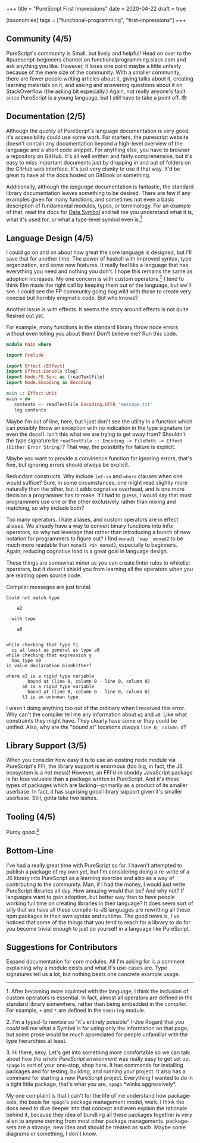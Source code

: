 +++
title = "PureScript First Impressions"
date = 2020-04-22
draft = true

[taxonomies]
tags = ["functional-programming", "first-impressions"]
+++

## Community (4/5)
PureScript's community is Small, but lively and helpful! Head on over to the #purescript-beginners channel on functionalprogramming.slack.com and ask anything you like. However, it loses one point maybe a little unfairly because of the mere size of the community. With a smaller community, there are fewer people writing articles about it, giving talks about it, creating learning materials on it, and asking and answering questions about it on StackOverflow (the asking bit especially.) Again, not really anyone's fault since PureScript is a young language, but I still have to take a point off. 😎

## Documentation (2/5)
Although the *quality* of PureScript's language documentation is very good, it's accessibility could use some work. For starters, the purescript website doesn't contain any documentation beyond a high-level overview of the language and a short code snippet. For anything else, you have to browser a repository on GitHub. It's all well written and fairly comprehensive, but it's easy to miss important documents just by dropping in and out of folders on the GitHub web interface. It's just very clunky to use it that way. It'd be great to have all the docs hosted on GitBook or something.

Additionally, although the *language* documentation is fantastic, the standard library documentation leaves something to be desired. There are few if any examples given for many functions, and sometimes not even a basic description of fundamental modules, types, or terminology. For an example of that, read the docs for [Data.Symbol](https://pursuit.purescript.org/packages/purescript-symbols/3.0.0/docs/Data.Symbol) and tell me you understand what it is, what it's used for, or what a type-level symbol even is.[<sup>1</sup>](#user-content-1)

## Language Design (4/5)
I could go on and on about how great the core language is designed, but I'll save that for another time. The power of haskell with improved syntax, type organization, and some new features. It really feel like a language that has everything you need and nothing you don't. I hope this remains the same as adoption increases. My one concern is with custom operators.[<sup>2</sup>](#user-content-2) I tend to think Elm made the right call by keeping them out of the language, but we'll see. I could see the FP community going hog wild with those to create very concise but horribly enigmatic code. But who knows?

Another issue is with effects. It seems the story around effects is not quite fleshed out yet.

For example, many functions in the standard library throw node errors without even telling you about them! Don't believe me? Run this code.

```purescript
module Main where

import Prelude

import Effect (Effect)
import Effect.Console (log)
import Node.FS.Sync as (readTextFile)
import Node.Encoding as Encoding

main :: Effect Unit
main = do
   contents <- readTextFile Encoding.UTF8 "message.txt"
   log contents
```

Maybe I'm out of line, here, but I just don't see the utility in a function which can possibly throw an exception with no indication in the type signature (or even the docs!). Isn't this what we are trying to get away from? Shouldn't the type signature be `readTextFile :: Encoding -> FilePath -> Effect (Either Error String)`? That way, the possibilty for failure is explicit.

Maybe you want to provide a convinence function for ignoring errors, that's fine, but ignoring errors should *always* be explicit.

Redundant constructs. Why include `let-in` and `where` clauses when one would suffice? Sure, in some circumstances, one might read slightly more naturally than the other, but it adds cognative overhead, and is one more decision a programmer has to make. If I had to guess, I would say that most programmers use one or the other exclusively rather than mixing and matching, so why include both?

Too many operators. I hate aliases, and custom operators are in effect aliases. We already have a way to convert binary functions into infix operators, so why not leverage that rather than introducing a bunch of new notation for programmers to figure out? I find ``monad1 `map` monad2`` to be much more readable than ``monad1 <$> monad2``, especially to beginners. Again, reducing cognative load is a great goal in language design.

These things are somewhat minor as you can create linter rules to whitelist operators, but it doesn't shield you from learning all the operators when you are reading open source code.

Compiler messages are just brutal.

```
Could not match type

    e2

  with type

    a0


while checking that type t1
  is at least as general as type a0
while checking that expression y
  has type a0
in value declaration bindEitherT

where e2 is a rigid type variable
        bound at (line 0, column 0 - line 0, column 0)
      a0 is a rigid type variable
        bound at (line 0, column 0 - line 0, column 0)
      t1 is an unknown type
```

I wasn't doing anything too out of the ordinary when I received this error. Why can't the compiler tell me any information about `e2` and `a0`. Like what constraints they might have. They clearly have some or they could be unified. Also, why are the "bound at" locations *always* `line 0, column 0`?

## Library Support (3/5)
When you consider how easy it is to use an existing node module via PureScript's FFI, the library support is enormous (too big, in fact, the JS ecosystem is a hot mess)! However, an FFI'd-in shoddy JavaScript package is far less valuable than a package written in PureScript. And it's these types of packages which are lacking--primarily as a product of its smaller userbase. In fact, it has suprising good library support given it's smaller userbase. Still, gotta take two lashes.

## Tooling (4/5)
Purdy good.[<sup>3</sup>](#user-content-3)

## Bottom-Line
I've had a really great time with PureScript so far. I haven't attempted to publish a package of my own yet, but I'm considering doing a re-write of a JS library into PureScript as a learning exercise and also as a way of contributing to the community. Man, if I had the money, I would just write PureScript libraries all day. How amazing would that be? And why not? If languages want to gain adoption, but better way than to have people working full time on creating libraries in their language? It does seem sort of silly that we have all these compile-to-JS languages are rewritting all these npm packages in their own syntax and runtime. The good news is, I've noticed that some of the things that you tend to reach for a library to do for you become trivial enough to just do yourself in a language like PureScript.

## Suggestions for Contributors
Expand documentation for core modules. All I'm asking for is a comment explaining why a module exists and what it's use-cases are. Type signatures tell us a lot, but nothing beats one concrete example usage.

---
<span id="1">1.</span> After becoming more aquinted with the language, I think the inclusion of custom operators is essential. In fact, almost all operators are defined in the standard library somewhere, rather than being embedded in the compiler. For example, `+` and `*` are defined in the `Semiring` module.

<span id="2">2.</span> I'm a typed-fp newbie so "it's entirely possible" (-Joe Rogan) that *you could* tell me what a Symbol is for using only the information on that page, but some prose would be much appreciated for people unfamiliar with the type hierarchies at least.

<span id="3">3.</span> Hi there, sexy. Let's get into something more comfortable so we can talk about how *the whole PureScript environment* was really easy to get set up. `spago` is sort of your one-stop, shop here. It has commands for installing packages and for testing, building, and running your project. It also has a command for starting a new PureScript project. Everything I wanted to do in a tight little package, that's what you are, `spago` \*winks aggressively\*.

My one complaint is that I can't for the life of me understand how package-sets, the basis for `spago`'s package management model, work. I think the docs need to dive deeper into that concept and even explain the rationale behind it, because they idea of bundling all these packages together is very alien to anyone coming from most other package managements. package-sets are a strange, new idea and should be treated as such. Maybe some diagrams or something, I don't know.
